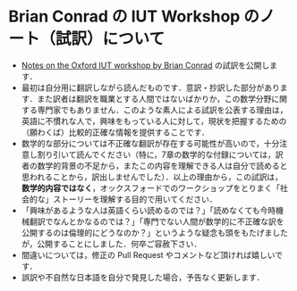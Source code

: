 # Brian Conrad の IUT Workshop のノート（試訳）について

* [Notes on the Oxford IUT workshop by Brian Conrad](http://mathbabe.org/2015/12/15/notes-on-the-oxford-iut-workshop-by-brian-conrad/) の試訳を公開します．
* 最初は自分用に翻訳しながら読んだものです．意訳・抄訳した部分があります．また訳者は翻訳を職業とする人間ではないばかりか，この数学分野に関する専門家でもありません．このような素人による試訳を公表する理由は，英語に不慣れな人で，興味をもっている人に対して，現状を把握するための（願わくば）比較的正確な情報を提供することです．
* 数学的な部分については不正確な翻訳が存在する可能性が高いので，十分注意し割り引いて読んでください（特に，7章の数学的な付録については，訳者の数学的背景の不足から，またこの内容を理解できる人は自分で読めると思われることから，訳出しませんでした）．以上の理由から，この試訳は，**数学的内容ではなく**，オックスフォードでのワークショップをとりまく「社会的な」ストーリーを理解する目的で用いてください．
* 「興味があるような人は英語くらい読めるのでは？」「読めなくても今時機械翻訳でなんとかなるのでは？」「専門でない人間が数学的に不正確な訳を公開するのは倫理的にどうなのか？」というような疑念も頭をもたげましたが，公開することにしました．何卒ご容赦下さい．
* 間違いについては，修正の Pull Request やコメントなど頂ければ嬉しいです．
* 誤訳や不自然な日本語を自分で発見した場合，予告なく更新します．
